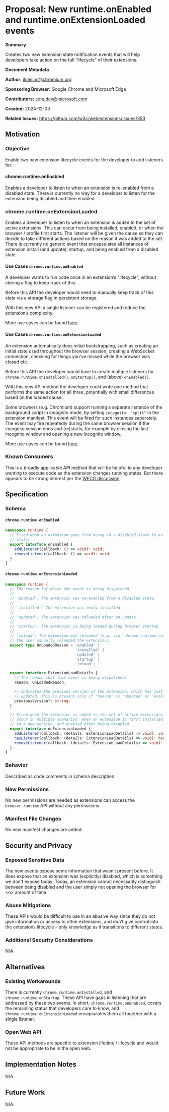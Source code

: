 # Proposal: New runtime.onEnabled and runtime.onExtensionLoaded events

**Summary**

Creates two new extension state notification events that will help developers
take action on the full “lifecycle” of their extensions.

**Document Metadata**

**Author:** jlulejian@chromium.org

**Sponsoring Browser:** Google Chrome and Microsoft Edge

**Contributors:** sorajdev@microsoft.com

**Created:** 2024-12-03

**Related Issues:** https://github.com/w3c/webextensions/issues/353

## Motivation

### Objective

Enable two new extension lifecycle events for the developer to add listeners for:

#### chrome.runtime.onEnabled
Enables a developer to listen to when an extension is re-enabled from a disabled
state. There is currently no way for a developer to listen for the extension
being disabled and then enabled.

### chrome.runtime.onExtensionLoaded
Enables a developer to listen to when an extension is added to the set of active
extensions. This can occur from being installed, enabled, or when the browser /
profile first starts. The listener will be given the cause so they can decide to
take different actions based on the reason it was added to the set. There is
currently no generic event that encapsulates all instances of extension install
(and update), startup, and being enabled from a disabled state.

#### Use Cases `chrome.runtime.onEnabled`
A developer wants to run code once in an extension’s "lifecycle", without storing
a flag to keep track of this.

Before this API the developer would need to manually keep track of this state
via a storage flag in persistent storage.

With this new API a single listener can be registered and reduce the extension’s
complexity.

More use cases can be found [here](https://github.com/w3c/webextensions/issues/353#issuecomment-1490078217).

#### Use Cases `chrome.runtime.onExtensionLoaded`
An extension automatically does initial bootstrapping, such as creating an
initial state used throughout the browser session, creating a WebSocket
connection, checking for things you've missed while the browser was closed etc.

Before this API the developer would have to create multiple listeners for
`chrome.runtime.onInstalled()`, `onStartup()`, and (above) `onEnabled()`.

With this new API method the developer could write one method that performs the
same action for all three, potentially with small differences based on the
loaded cause.

Some browsers (e.g. Chromium) support running a separate instance of the background
script in incognito mode, by setting `incognito: "split"` in the extension manifest.
This event will be fired for such instances separately. The event may fire
repeatedly during the same browser session if the incognito session ends and
(re)starts, for example by closing the last incognito window and opening a new
incognito window.

More use cases can be found [here](https://github.com/w3c/webextensions/issues/353#issuecomment-1582536300).

### Known Consumers

This is a broadly applicable API method that will be helpful to any developer
wanting to execute code as the extension changes running states. But there
appears to be strong interest per the [WECG discussion](https://github.com/w3c/webextensions/issues/353).

## Specification

### Schema
#### `chrome.runtime.onEnabled`
```typescript
namespace runtime {
  // Fired when an extension goes from being in a disabled state to an enabled
  // state.
  export interface onEnabled {
    addListener(callback: () => void): void;
    removeListener(callback: () => void): void;
  }
}
```

#### `chrome.runtime.onExtensionLoaded`
```typescript
namespace runtime {
  // The reason for which the event is being dispatched.
  //
  // 'enabled': The extension was re-enabled from a disabled state.
  //
  // 'installed': The extension was newly installed.
  //
  // 'updated': The extension was reloaded after an update.
  //
  // 'startup': The extension is being loaded during browser startup.
  //
  // 'reload': The extension was reloaded (e.g. via `chrome.runtime.reload() or`
  // the user manually reloaded the extension).
  export type OnLoadedReason = 'enabled' |
                               'installed' |
                               'updated' |
                               'startup' |
                               'reload';

  export interface ExtensionLoadDetails {
    // The reason that this event is being dispatched.
    reason: OnLoadedReason;

    // Indicates the previous version of the extension, which has just been
    // updated. This is present only if 'reason' is 'updated' or ‘enabled’.
    previousVersion?: string;
  }

  // Fired when the extension is added to the set of active extensions. This can
  // occur in multiple scenarios: when an extension is first installed, updated
  // to a new version, and enabled after being disabled.
  export interface onExtensionLoaded {
    addListener(callback: (details: ExtensionLoadDetails) => void): void;
    hasListener(callback: (details: ExtensionLoadDetails) => void): boolean;
    removeListener(callback: (details: ExtensionLoadDetails) => void): void;
  }
}
```

### Behavior

Described as code comments in schema description.

### New Permissions

No new permissions are needed as extensions can access the `browser.runtime`
API without any permissions.

### Manifest File Changes

No new manifest changes are added.

## Security and Privacy

### Exposed Sensitive Data

The new events expose some information that wasn’t present before. It does
expose that an extension was (explicitly) disabled, which is something we don't
expose today. Today, an extension cannot necessarily distinguish between being
disabled and the user simply not opening the browser for &lt;n> amount of
time.

### Abuse Mitigations

These APIs would be difficult to use in an abusive way since they do not give
information or access to other extensions, and don’t give control into the
extensions lifecycle – only knowledge as it transitions to different states.

### Additional Security Considerations

N/A.

## Alternatives

### Existing Workarounds

There is currently `chrome.runtime.onInstalled`, and `chrome.runtime.onStartup`.
These API have gaps in listening that are addressed by these two events. In
short, `chrome.runtime.onEnabled`, covers the remaining status that developers
care to know, and `chrome.runtime.onExtensionLoaded` encapsulates them all
together with a single listener.

### Open Web API

These API methods are specific to extension lifetime / lifecycle and would not
be appropriate to be in the open web.

## Implementation Notes

N/A.

## Future Work

N/A.
